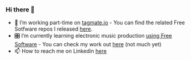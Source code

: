 ### Hi there 🖖

- 🔭 I’m working part-time on [tagmate.io](https://tagmate.io) - You can find the related Free Sotfware repos I released [here](https://github.com/tagmate/).
- 🎛 I’m currently learning electronic music production [using Free Software](https://www.youtube.com/channel/UCAYKj_peyESIMDp5LtHlH2A) - You can check my work out [here](soundcloud.com/sychedelix) (not much yet)
- 📫 How to reach me on Linkedin [here](https://www.linkedin.com/in/sychedelix/)
